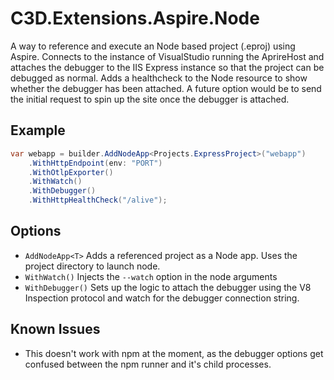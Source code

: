 # C3D.Extensions.Aspire.Node

A way to reference and execute an Node based project (.eproj) using Aspire.
Connects to the instance of VisualStudio running the AprireHost and attaches the debugger to the IIS Express instance so that the project can be debugged as normal.
Adds a healthcheck to the Node resource to show whether the debugger has been attached.
A future option would be to send the initial request to spin up the site once the debugger is attached.

## Example
```cs
var webapp = builder.AddNodeApp<Projects.ExpressProject>("webapp")
    .WithHttpEndpoint(env: "PORT")
    .WithOtlpExporter()
    .WithWatch()
    .WithDebugger()
    .WithHttpHealthCheck("/alive");
```

## Options
- `AddNodeApp<T>` Adds a referenced project as a Node app. Uses the project directory to launch node.
- `WithWatch()` Injects the `--watch` option in the node arguments
- `WithDebugger()` Sets up the logic to attach the debugger using the V8 Inspection protocol and watch for the debugger connection string.

## Known Issues
- This doesn't work with npm at the moment, as the debugger options get confused between the npm runner and it's child processes.

